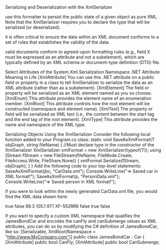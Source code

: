 

Serializing and Deserialization with the XmlSerializer

use this
formatter to persist the public state of a given object as pure XML. Note that the XmlSerializer requires you
to declare the type that will be serialized (or deserialized).

it is often critical to ensure the data within
an XML document conforms to a set of rules that establishes the validity of the data.

valid documents conform to agreed-upon
formatting rules (e.g., field X must be expressed as an attribute and not a subelement), which are typically
defined by an XML schema or document-type definition (DTD) file.


Select Attributes of the System.Xml.Serialization Namespace
.NET Attribute Meaning in Life
[XmlAttribute] You can use this .NET attribute on a public field or property in a class to tell
XmlSerializer to serialize the data as an XML attribute (rather than as a subelement).
[XmlElement] The field or property will be serialized as an XML element named as you so choose.
[XmlEnum] This attribute provides the element name of an enumeration member.
[XmlRoot] This attribute controls how the root element will be constructed (namespace and
element name).
[XmlText] The property or field will be serialized as XML text (i.e., the content between the start
tag and the end tag of the root element).
[XmlType] This attribute provides the name and namespace of the XML type.


Serializing Objects Using the XmlSerializer
Consider the following local function added to your Program.cs class:
static void SaveAsXmlFormat<T>(T objGraph, string fileName)
{
//Must declare type in the constructor of the XmlSerializer
XmlSerializer xmlFormat = new XmlSerializer(typeof(T));
using (Stream fStream = new FileStream(fileName,
FileMode.Create, FileAccess.Write, FileShare.None))
{
xmlFormat.Serialize(fStream, objGraph);
}
}
Add the following code to your top-level statements:
SaveAsXmlFormat(jbc, "CarData.xml");
Console.WriteLine("=> Saved car in XML format!");
SaveAsXmlFormat(p, "PersonData.xml");
Console.WriteLine("=> Saved person in XML format!");

If you were to look within the newly generated CarData.xml file, you would find the XML data shown
here:
<?xml version="1.0"?>
<JamesBondCar xmlns:xsi="http://www.w3.org/2001/XMLSchema-instance" xmlns:xsd=
"http://www.w3.org/2001/XMLSchema" xmlns="http://www.MyCompany.com">
<TheRadio>
<HasTweeters>true</HasTweeters>
<HasSubWoofers>false</HasSubWoofers>
<StationPresets>
<double>89.3</double>
<double>105.1</double>
<double>97.1</double>
</StationPresets>
<RadioId>XF-552RR6</RadioId>
</TheRadio>
<IsHatchBack>false</IsHatchBack>
<CanFly>true</CanFly>
<CanSubmerge>false</CanSubmerge>
</JamesBondCar>


If you want to specify a custom XML namespace that qualifies the JamesBondCar and encodes the
canFly and canSubmerge values as XML attributes, you can do so by modifying the C# definition of
JamesBondCar, like so:
[Serializable, XmlRoot(Namespace = "http://www.MyCompany.com")]
public class JamesBondCar : Car
{
[XmlAttribute]
public bool CanFly;
[XmlAttribute]
public bool CanSubmerge;


